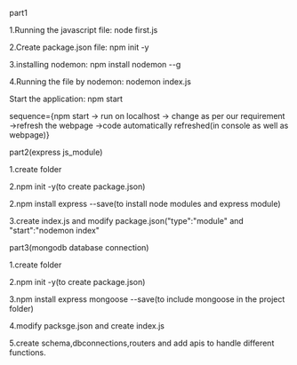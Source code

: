 part1

1.Running the javascript file:   node first.js 

2.Create package.json file:      npm init -y

3.installing nodemon:            npm install nodemon --g

4.Running the file by nodemon:   nodemon index.js

Start the application:           npm start

sequence={npm start  -> run on localhost  ->  change as per our requirement ->refresh the webpage  ->code automatically refreshed(in console as well as webpage)}

part2(express js_module)

1.create folder

2.npm init -y(to create package.json)

2.npm install express --save(to install node modules and express module)

3.create index.js and modify package.json("type":"module"  and  "start":"nodemon index"

part3(mongodb database connection)

1.create folder

2.npm init -y(to create package.json)

3.npm install express mongoose --save(to include mongoose in the project folder)

4.modify packsge.json and create index.js

5.create schema,dbconnections,routers and add apis to handle different functions.
